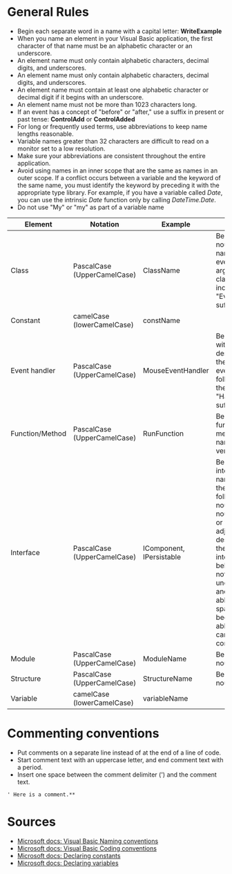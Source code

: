 # General Rules

* Begin each separate word in a name with a capital letter: **WriteExample**
* When you name an element in your Visual Basic application, the first character of that name must be an alphabetic character or an underscore. 
* An element name must only contain alphabetic characters, decimal digits, and underscores.  
* An element name must only contain alphabetic characters, decimal digits, and underscores.
* An element name must contain at least one alphabetic character or decimal digit if it begins with an underscore.
* An element name must not be more than 1023 characters long.
* If an event has a concept of "before" or "after," use a suffix in present or past tense: **ControlAdd** or **ControlAdded**
* For long or frequently used terms, use abbreviations to keep name lengths reasonable.
* Variable names greater than 32 characters are difficult to read on a monitor set to a low resolution.
* Make sure your abbreviations are consistent throughout the entire application.
* Avoid using names in an inner scope that are the same as names in an outer scope. If a conflict occurs between a variable and the keyword of the same name, you must identify the keyword by preceding it with the appropriate type library. For example, if you have a variable called *Date*, you can use the intrinsic *Date* function only by calling *DateTime.Date*.
* Do not use "My" or "my" as part of a variable name

| Element         | Notation                    | Example                  | Notes                                                                                  |
|-----------------|-----------------------------|--------------------------|----------------------------------------------------------------------------------------|
| Class           | PascalCase (UpperCamelCase) | ClassName                | Begin with a noun. In names of event argument classes, include the "EventArgs" suffix. |
| Constant        | camelCase (lowerCamelCase)  | constName                |                                                                                        |
| Event handler   | PascalCase (UpperCamelCase) | MouseEventHandler        | Begin names with a noun describing the type of event followed by the "Handler" suffix. |
| Function/Method | PascalCase (UpperCamelCase) | RunFunction              | Begin function and method names with a verb.                                           |
| Interface       | PascalCase (UpperCamelCase) | IComponent, IPersistable | Begin interface names with the prefix "I", followed by a noun or a noun phrase, or with an adjective describing the interface's behavior. Do not use the underscore, and use abbreviations sparingly because abbreviations can cause confusion. |
| Module          | PascalCase (UpperCamelCase) | ModuleName               | Begin with a noun.                                                                     |
| Structure       | PascalCase (UpperCamelCase) | StructureName            | Begin with a noun.                                                                     |
| Variable        | camelCase (lowerCamelCase)  | variableName             |                                                                                        |


# Commenting conventions

* Put comments on a separate line instead of at the end of a line of code.  
* Start comment text with an uppercase letter, and end comment text with a period.  
* Insert one space between the comment delimiter (') and the comment text.  

```vbnet
' Here is a comment.**
```

# Sources

* [Microsoft docs: Visual Basic Naming conventions](https://docs.microsoft.com/en-us/dotnet/visual-basic/programming-guide/program-structure/naming-conventions)
* [Microsoft docs: Visual Basic Coding conventions](https://docs.microsoft.com/en-us/dotnet/visual-basic/programming-guide/program-structure/coding-conventions)
* [Microsoft docs: Declaring constants](https://docs.microsoft.com/en-us/office/vba/language/concepts/getting-started/declaring-constants)
* [Microsoft docs: Declaring variables](https://docs.microsoft.com/en-us/office/vba/language/concepts/getting-started/declaring-variables)
